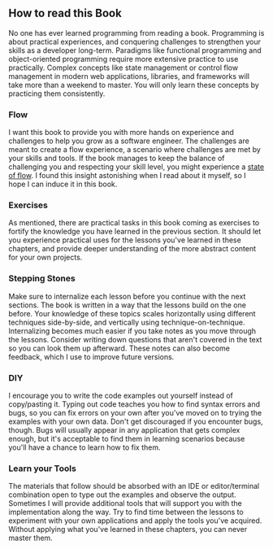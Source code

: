 ## How to read this Book

No one has ever learned programming from reading a book. Programming is about practical experiences, and conquering challenges to strengthen your skills as a developer long-term. Paradigms like functional programming and object-oriented programming require more extensive practice to use practically. Complex concepts like state management or control flow management in modern web applications, libraries, and frameworks will take more than a weekend to master. You will only learn these concepts by practicing them consistently.

### Flow

I want this book to provide you with more hands on experience and challenges to help you grow as a software engineer. The challenges are meant to create a flow experience, a scenario where challenges are met by your skills and tools. If the book manages to keep the balance of challenging you and respecting your skill level, you might experience a [state of flow](https://www.robinwieruch.de/lessons-learned-deep-work-flow/). I found this insight astonishing when I read about it myself, so I hope I can induce it in this book.

### Exercises

As mentioned, there are practical tasks in this book coming as exercises to fortify the knowledge you have learned in the previous section. It should let you experience practical uses for the lessons you've learned in these chapters, and provide deeper understanding of the more abstract content for your own projects.

### Stepping Stones

Make sure to internalize each lesson before you continue with the next sections. The book is written in a way that the lessons build on the one before. Your knowledge of these topics scales horizontally using different techniques side-by-side, and vertically using technique-on-technique. Internalizing becomes much easier if you take notes as you move through the lessons. Consider writing down questions that aren't covered in the text so you can look them up afterward. These notes can also become feedback, which I use to improve future versions.

### DIY

I encourage you to write the code examples out yourself instead of copy/pasting it. Typing out code teaches you how to find syntax errors and bugs, so you can fix errors on your own after you've moved on to trying the examples with your own data. Don't get discouraged if you encounter bugs, though. Bugs will usually appear in any application that gets complex enough, but it's acceptable to find them in learning scenarios because you'll have a chance to learn how to fix them.

### Learn your Tools

The materials that follow should be absorbed with an IDE or editor/terminal combination open to type out the examples and observe the output. Sometimes I will provide additional tools that will support you with the implementation along the way. Try to find time between the lessons to experiment with your own applications and apply the tools you've acquired. Without applying what you've learned in these chapters, you can never master them.
